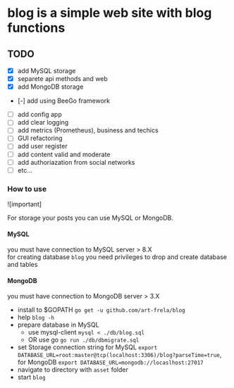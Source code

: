 # blog is a simple web site with blog functions

## TODO

* [x] add MySQL storage
* [x] separete api methods and web
* [x] add MongoDB storage
* [-] add using BeeGo framework
* [ ] add config app
* [ ] add clear logging
* [ ] add metrics (Prometheus), business and techics
* [ ] GUI refactoring
* [ ] add user register
* [ ] add content valid and moderate
* [ ] add authoriazation from social networks
* [ ] etc...

### How to use

![important]

For storage your posts you can use MySQL or MongoDB.

#### MySQL

you must have connection to MySQL server > 8.X  
for creating database `blog` you need privileges to drop and create database and tables  

#### MongoDB

you must have connection to MongoDB server > 3.X  

- install to $GOPATH `go get -u github.com/art-frela/blog`
- help `blog -h`
- prepare database in MySQL
    - use mysql-client `mysql < ./db/blog.sql`
    - OR use go `go run ./db/dbmigrate.sql`
- set Storage connection string for MySQL `export DATABASE_URL=root:master@tcp(localhost:3306)/blog?parseTime=true`, for MongoDB `export DATABASE_URL=mongodb://locaslhost:27017`
- navigate to directory with `asset` folder  
- start `blog`
